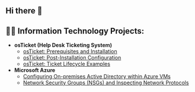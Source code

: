## Hi there 👋

<h2>👨‍💻 Information Technology Projects:</h2>

- <b>osTicket (Help Desk Ticketing System)</b>
  - [osTicket: Prerequisites and Installation](https://github.com/FrederickC410/osticket-prereqs)
  - [osTicket: Post-Installation Configuration](https://github.com/FrederickC410/post-install-config)
  - [osTicket: Ticket Lifecycle Examples](https://github.com/FrederickC410/ticket-lifecycle)
- <b>Microsoft Azure</b>
  - [Configuring On-premises Active Directory within Azure VMs](https://github.com/FrederickC410/configure-ad)
  - [Network Security Groups (NSGs) and Inspecting Network Protocols](https://github.com/FrederickC410/azure-network-protocols)
